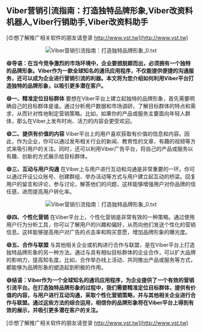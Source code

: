 ## **Viber营销引流指南：打造独特品牌形象,Viber改资料机器人,Viber行销助手,Viber改资料助手**

[😍想了解推广相关软件的朋友请登录 http://www.vst.tw](http://www.vst.tw)

 <center><img src="https://vst.tw/MP4/tuiguang/png/4.png" alt="Viber营销引流指南：打造独特品牌形象_0.txt"></center>

**😄导语：在当今竞争激烈的市场环境中，企业要想脱颖而出，必须拥有一个独特的品牌形象。Viber作为一款全球知名的通讯应用程序，不仅能提供便捷的沟通服务，还可以成为企业进行营销引流的利器。本文将为您介绍如何利用Viber平台打造独特的品牌形象，以吸引更多潜在客户。**

**😄一、精准定位目标群体**
要想在Viber平台上建立起独特的品牌形象，首先需要明确自己的目标群体是谁。通过分析用户数据和市场调研，了解目标群体的特点和需求，从而针对性地制定营销策略。比如，如果你的产品或服务主要面向年轻人群体，那么在Viber上发布时尚、活力的内容会更受欢迎。

**😄二、提供有价值的内容**
Viber平台上的用户喜欢获取有价值的信息和内容。因此，作为企业，你可以通过发布相关行业的新闻、教育性的文章、有趣的视频等方式来吸引用户的关注。同时，还可以利用Viber广告平台，将自己的产品或服务以有趣、创新的方式展示给目标群体。

**😄三、互动与用户沟通**
在Viber上与用户进行互动和沟通是非常重要的一环。你可以通过开设公众账号、创建群组、举办活动等方式与用户建立起互动的桥梁。回复用户的留言和评论，参与讨论，解答他们的问题，这样能够增强用户对你品牌的信任感，进而提高用户转化率。

 <center><img src="https://vst.tw/MP4/tuiguang/png/4.png" alt="Viber营销引流指南：打造独特品牌形象_0.txt"></center>

**😄四、个性化营销**
在Viber平台上，个性化营销是非常有效的一种策略。通过使用用户行为分析工具，你可以了解用户的兴趣和偏好，从而向他们发送个性化的营销信息。这样能够提高用户对广告的点击率和购买意愿，增加品牌形象的曝光度。

**😄五、合作与联盟**
与其他相关企业或机构进行合作与联盟，是在Viber平台上打造独特品牌形象的另一种方法。通过与具有相似目标群体的企业合作，可以扩大品牌的影响力，提高知名度。比如，合作举办线上活动、共同推出产品或服务等方式，都能够为品牌形象的塑造起到积极的作用。

**😄结语：Viber作为一个全球知名的通讯应用程序，为企业提供了一个有效的营销引流平台。在打造独特品牌形象的过程中，我们需要精准定位目标群体，提供有价值的内容，与用户进行互动沟通，采取个性化营销策略，并与其他相关企业进行合作与联盟。通过这些方法的综合运用，相信你的品牌形象将在Viber平台上得到有效的展示，并吸引更多潜在客户的关注。**

[😍想了解推广相关软件的朋友请登录 http://www.vst.tw](http://www.vst.tw)



